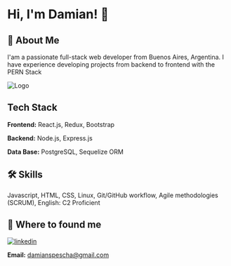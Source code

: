 
# Hi, I'm Damian! 👋

  
## 🚀 About Me
I'am a passionate full-stack web developer from Buenos Aires, Argentina.
I have experience developing projects from backend to frontend with the PERN Stack

  
![Logo](https://camo.githubusercontent.com/bb27b9c1df90df738e91a54665d3adb08f60583fad2f266ffbde14508e6dc918/68747470733a2f2f692e70696e696d672e636f6d2f6f726967696e616c732f65342f32362f37302f65343236373032656466383734623138316163656431653266613563366364652e676966)

    
## Tech Stack

**Frontend:** React.js, Redux, Bootstrap

**Backend:** Node.js, Express.js

**Data Base:** PostgreSQL, Sequelize ORM
## 🛠 Skills
Javascript, HTML, CSS, Linux, Git/GitHub workflow, Agile methodologies (SCRUM), English: C2 Proficient
  
## 🔗 Where to found me

[![linkedin](https://img.shields.io/badge/linkedin-0A66C2?style=for-the-badge&logo=linkedin&logoColor=white)](https://www.linkedin.com/in/damian-spescha-8a9251217/)

**Email:** damianspescha@gmail.com

  